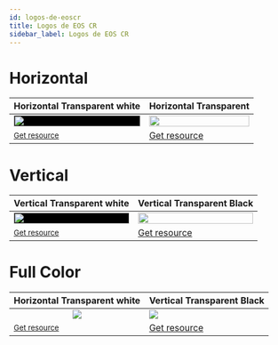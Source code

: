 ```yaml
---
id: logos-de-eoscr
title: Logos de EOS CR
sidebar_label: Logos de EOS CR
---
```


# Horizontal
Horizontal Transparent white | Horizontal Transparent
------------ | -------------
<img style="background-color: black;" src="https://raw.githubusercontent.com/eoscostarica/design-assets/master/logos/eosCR/byw-horizontal-transparent-white.png" width="100%">| <img src="https://raw.githubusercontent.com/eoscostarica/design-assets/master/logos/eosCR/byw-horizontal-transparent.png" width="100%">
<small>[Get resource](https://raw.githubusercontent.com/eoscostarica/design-assets/master/logos/eosCR/byw-horizontal-transparent-white.png)</small> | [Get resource](https://raw.githubusercontent.com/eoscostarica/design-assets/master/logos/eosCR/byw-horizontal-transparent.png)

# Vertical

Vertical Transparent white | Vertical Transparent Black
------------ | -------------
<img style="background-color: black;" src="https://raw.githubusercontent.com/eoscostarica/design-assets/master/logos/eosCR/byw-vertical-transparent-white.png" width="100%">| <img src="https://raw.githubusercontent.com/eoscostarica/design-assets/master/logos/eosCR/byw-vertical-transparent-black.png" width="100%">
<small>[Get resource](https://raw.githubusercontent.com/eoscostarica/design-assets/master/logos/eosCR/byw-vertical-transparent-white.png)</small> | [Get resource](https://raw.githubusercontent.com/eoscostarica/design-assets/master/logos/eosCR/byw-vertical-transparent-black.png)

# Full Color

Horizontal Transparent white | Vertical Transparent Black
------------ | -------------
<div style="display: flex; text-align: center; align-content: center; justify-content: center"><img style="align: center" src="https://raw.githubusercontent.com/eoscostarica/design-assets/master/logos/eosCR/fullColor-horizontal-transparent-white.png"></div>| <img style="max-height: 350px" src="https://raw.githubusercontent.com/eoscostarica/design-assets/master/logos/eosCR/fullColor-vertiall-transparent-white.png">
<small>[Get resource](https://raw.githubusercontent.com/eoscostarica/design-assets/master/logos/eosCR/fullColor-horizontal-transparent-white.png)</small> | [Get resource](https://raw.githubusercontent.com/eoscostarica/design-assets/master/logos/eosCR/fullColor-vertiall-transparent-white.png)